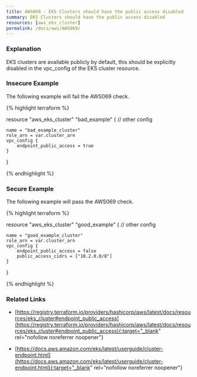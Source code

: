 ```yaml
---
title: AWS069 - EKS Clusters should have the public access disabled
summary: EKS Clusters should have the public access disabled 
resources: [aws_eks_cluster] 
permalink: /docs/aws/AWS069/
---
```

### Explanation


EKS clusters are available publicly by default, this should be explicitly disabled in the vpc_config of the EKS cluster resource.



### Insecure Example

The following example will fail the AWS069 check.

{% highlight terraform %}

resource "aws_eks_cluster" "bad_example" {
    // other config 

    name = "bad_example_cluster"
    role_arn = var.cluster_arn
    vpc_config {
        endpoint_public_access = true
    }
}

{% endhighlight %}



### Secure Example

The following example will pass the AWS069 check.

{% highlight terraform %}

resource "aws_eks_cluster" "good_example" {
    // other config 

    name = "good_example_cluster"
    role_arn = var.cluster_arn
    vpc_config {
        endpoint_public_access = false
        public_access_cidrs = ["10.2.0.0/8"]
    }
}

{% endhighlight %}



### Related Links


- [https://registry.terraform.io/providers/hashicorp/aws/latest/docs/resources/eks_cluster#endpoint_public_access](https://registry.terraform.io/providers/hashicorp/aws/latest/docs/resources/eks_cluster#endpoint_public_access){:target="_blank" rel="nofollow noreferrer noopener"}

- [https://docs.aws.amazon.com/eks/latest/userguide/cluster-endpoint.html](https://docs.aws.amazon.com/eks/latest/userguide/cluster-endpoint.html){:target="_blank" rel="nofollow noreferrer noopener"}



